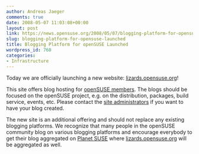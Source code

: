 ```yaml
---
author: Andreas Jaeger
comments: true
date: 2008-05-07 11:03:08+00:00
layout: post
link: https://news.opensuse.org/2008/05/07/blogging-platform-for-opensuse-launched/
slug: blogging-platform-for-opensuse-launched
title: Blogging Platform for openSUSE Launched
wordpress_id: 760
categories:
- Infrastructure
---
```


Today we are officially launching a new website: [lizards.opensuse.org](//lizards.opensuse.org)!

This site offers blog hosting for [openSUSE members](//en.opensuse.org/Members). The blogs should be focused on the openSUSE project, e.g. on the distribution, packages, build service, events, etc. Please contact the [site administrators](mailto:news-submit@opensuse.org) if you want to have your blog created.

The new site is an additional offering and should not replace any existing blogging platforms. We recognize that many people in the openSUSE community blog on various blogging platforms and encourage everybody to get their blog aggregated on [Planet SUSE](//www.planetsuse.org/) where [lizards.opensuse.org](//lizards.opensuse.org) will be aggregated as well.
